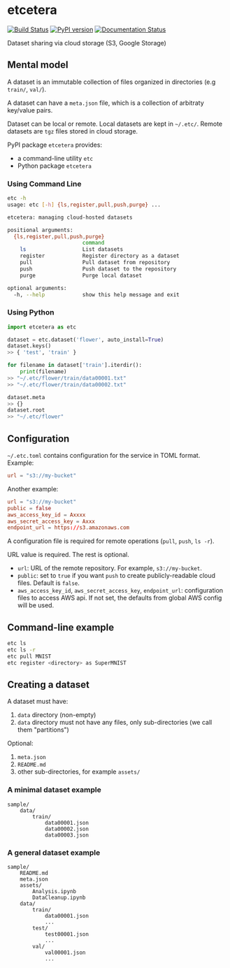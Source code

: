 # etcetera
[![Build Status](https://travis-ci.com/pgmmpk/etcetera.svg?branch=master)](https://travis-ci.com/pgmmpk/etcetera)
[![PyPI version](https://badge.fury.io/py/etcetera.svg)](https://badge.fury.io/py/etcetera)
[![Documentation Status](https://readthedocs.org/projects/etcetera/badge/?version=latest)](https://etcetera.readthedocs.io/en/latest/?badge=latest)

Dataset sharing via cloud storage (S3, Google Storage)

## Mental model
A dataset is an immutable collection of files organized in directories (e.g `train/`, `val/`).

A dataset can have a `meta.json` file, which is a collection of arbitraty key/value pairs.

Dataset can be local or remote. Local datasets are kept in `~/.etc/`. Remote datasets are `tgz` files stored in cloud storage.

PyPI package `etcetera` provides:
* a command-line utility `etc`
* Python package `etcetera`

### Using Command Line

```bash
etc -h
usage: etc [-h] {ls,register,pull,push,purge} ...

etcetera: managing cloud-hosted datasets

positional arguments:
  {ls,register,pull,push,purge}
                        command
    ls                  List datasets
    register            Register directory as a dataset
    pull                Pull dataset from repository
    push                Push dataset to the repository
    purge               Purge local dataset

optional arguments:
  -h, --help            show this help message and exit
```

### Using Python
```python
import etcetera as etc

dataset = etc.dataset('flower', auto_install=True)
dataset.keys()
>> { 'test', 'train' }

for filename in dataset['train'].iterdir():
    print(filename)
>> "~/.etc/flower/train/data00001.txt"
>> "~/.etc/flower/train/data00002.txt"

dataset.meta
>> {}
dataset.root
>> "~/.etc/flower"
```

## Configuration

`~/.etc.toml` contains configuration for the service in TOML format. Example:

```toml
url = "s3://my-bucket"
```

Another example:

```toml
url = "s3://my-bucket"
public = false
aws_access_key_id = Axxxx
aws_secret_access_key = Axxx
endpoint_url = https://s3.amazonaws.com
```

A configuration file is required for remote operations (`pull`, `push`, `ls -r`).

URL value is required. The rest is optional.

* `url`: URL of the remote repository. For example, `s3://my-bucket`.
* `public`: set to `true` if you want `push` to create publicly-readable cloud files.
   Default is `false`.
* `aws_access_key_id`, `aws_secret_access_key`, `endpoint_url`: configuration files to access
   AWS api. If not set, the defaults from global AWS config will be used.

## Command-line example
```bash
etc ls
etc ls -r
etc pull MNIST
etc register <directory> as SuperMNIST
```

## Creating a dataset
A dataset must have:
1. `data` directory (non-empty)
2. `data` directory must not have any files, only sub-directories (we call them "partitions")

Optional:
1. `meta.json`
2. `README.md`
3. other sub-directories, for example `assets/`

### A minimal dataset example
```
sample/
    data/
        train/
            data00001.json
            data00002.json
            data00003.json
```

### A general dataset example
```
sample/
    README.md
    meta.json
    assets/
        Analysis.ipynb
        DataCleanup.ipynb
    data/
        train/
            data00001.json
            ...
        test/
            test00001.json
            ...
        val/
            val00001.json
            ...
```
